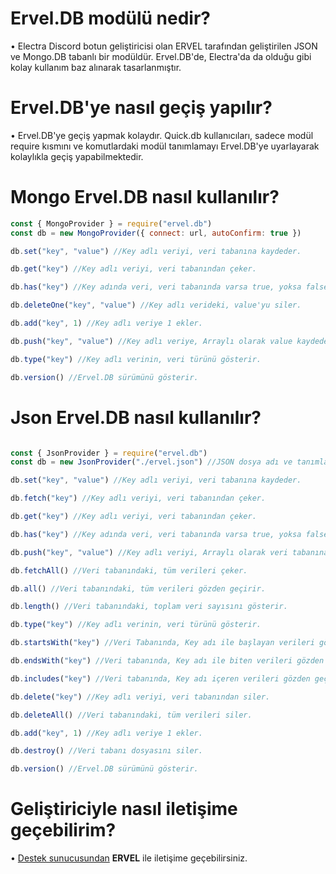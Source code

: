 # Ervel.DB modülü nedir?

• Electra Discord botun geliştiricisi olan ERVEL tarafından geliştirilen JSON ve Mongo.DB tabanlı bir modüldür. Ervel.DB'de, Electra'da da olduğu gibi kolay kullanım baz alınarak tasarlanmıştır.

# Ervel.DB'ye nasıl geçiş yapılır?

• Ervel.DB'ye geçiş yapmak kolaydır. Quick.db kullanıcıları, sadece modül require kısmını ve komutlardaki modül tanımlamayı Ervel.DB'ye uyarlayarak kolaylıkla geçiş yapabilmektedir.

# Mongo Ervel.DB nasıl kullanılır?

```js
const { MongoProvider } = require("ervel.db")
const db = new MongoProvider({ connect: url, autoConfirm: true })

db.set("key", "value") //Key adlı veriyi, veri tabanına kaydeder.

db.get("key") //Key adlı veriyi, veri tabanından çeker.

db.has("key") //Key adında veri, veri tabanında varsa true, yoksa false olarak cevap verir.

db.deleteOne("key", "value") //Key adlı verideki, value'yu siler.

db.add("key", 1) //Key adlı veriye 1 ekler.

db.push("key", "value") //Key adlı veriye, Arraylı olarak value kaydeder.

db.type("key") //Key adlı verinin, veri türünü gösterir.

db.version() //Ervel.DB sürümünü gösterir.

```



# Json Ervel.DB nasıl kullanılır?

```js

const { JsonProvider } = require("ervel.db")
const db = new JsonProvider("./ervel.json") //JSON dosya adı ve tanımlama kişileştirilebilir.

db.set("key", "value") //Key adlı veriyi, veri tabanına kaydeder.

db.fetch("key") //Key adlı veriyi, veri tabanından çeker.

db.get("key") //Key adlı veriyi, veri tabanından çeker.

db.has("key") //Key adında veri, veri tabanında varsa true, yoksa false olarak cevap verir.

db.push("key", "value") //Key adlı veriyi, Arraylı olarak veri tabanına kaydeder.

db.fetchAll() //Veri tabanındaki, tüm verileri çeker.

db.all() //Veri tabanındaki, tüm verileri gözden geçirir.

db.length() //Veri tabanındaki, toplam veri sayısını gösterir.

db.type("key") //Key adlı verinin, veri türünü gösterir.

db.startsWith("key") //Veri Tabanında, Key adı ile başlayan verileri gözden geçirir.

db.endsWith("key") //Veri tabanında, Key adı ile biten verileri gözden geçirir.

db.includes("key") //Veri tabanında, Key adı içeren verileri gözden geçirir.

db.delete("key") //Key adlı veriyi, veri tabanından siler.

db.deleteAll() //Veri tabanındaki, tüm verileri siler.

db.add("key", 1) //Key adlı veriye 1 ekler.

db.destroy() //Veri tabanı dosyasını siler.

db.version() //Ervel.DB sürümünü gösterir.
```




# Geliştiriciyle nasıl iletişime geçebilirim?
• [Destek sunucusundan](https://discord.gg/JHHuYZRctN) **ERVEL** ile iletişime geçebilirsiniz.
